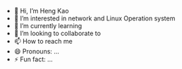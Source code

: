- 👋 Hi, I’m Heng Kao
- 👀 I’m interested in network and Linux Operation system
- 🌱 I’m currently learning
- 💞️ I’m looking to collaborate to 
- 📫 How to reach me
- 😄 Pronouns: ...
- ⚡ Fun fact: ...

<!---
kaoheng1515/kaoheng1515 is a ✨ special ✨ repository because its `README.md` (this file) appears on your GitHub profile.
You can click the Preview link to take a look at your changes.
--->
